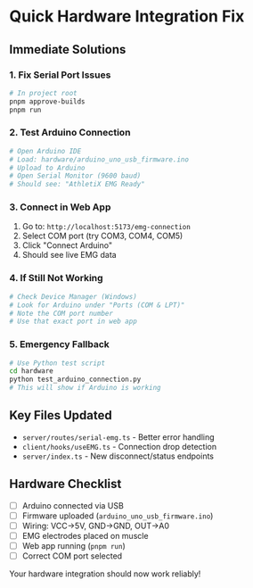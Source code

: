 # Quick Hardware Integration Fix

## Immediate Solutions

### 1. Fix Serial Port Issues
```bash
# In project root
pnpm approve-builds
pnpm run
```

### 2. Test Arduino Connection
```bash
# Open Arduino IDE
# Load: hardware/arduino_uno_usb_firmware.ino
# Upload to Arduino
# Open Serial Monitor (9600 baud)
# Should see: "AthletiX EMG Ready"
```

### 3. Connect in Web App
1. Go to: `http://localhost:5173/emg-connection`
2. Select COM port (try COM3, COM4, COM5)
3. Click "Connect Arduino"
4. Should see live EMG data

### 4. If Still Not Working
```bash
# Check Device Manager (Windows)
# Look for Arduino under "Ports (COM & LPT)"
# Note the COM port number
# Use that exact port in web app
```

### 5. Emergency Fallback
```bash
# Use Python test script
cd hardware
python test_arduino_connection.py
# This will show if Arduino is working
```

## Key Files Updated
- `server/routes/serial-emg.ts` - Better error handling
- `client/hooks/useEMG.ts` - Connection drop detection
- `server/index.ts` - New disconnect/status endpoints

## Hardware Checklist
- [ ] Arduino connected via USB
- [ ] Firmware uploaded (`arduino_uno_usb_firmware.ino`)
- [ ] Wiring: VCC→5V, GND→GND, OUT→A0
- [ ] EMG electrodes placed on muscle
- [ ] Web app running (`pnpm run`)
- [ ] Correct COM port selected

Your hardware integration should now work reliably!